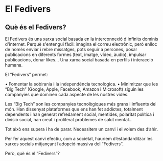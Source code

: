 # El Fedivers

## Què és el Fedivers?

El Fedivers és una xarxa social basada en la interconnexió d'infinits dominis d'internet. Perquè s'entengui fàcil: imagina el correu electrònic, però enlloc de només enviar i rebre missatges, pots seguir a persones, posar publicacions en diferents formes (text, imatge, vídeo, àudio), impulsar publicacions, donar likes... Una xarxa social basada en perfils i interacció humana.

El “Fedivers” permet:

•	Fomentar la sobirania i la independència tecnològica.
•	Minimitzar que les “Big Tech” (Google, Apple, Facebook, Amazon i Microsoft) siguin les companyies que dominen cada aspecte de les nostres vides.

Les “Big Tech” son les companyies tecnològiques més grans i influents del món. Han dissenyat plataformes que ens han fet addictes, totalment dependents i han generat refredament social, mentides, polaritat política i divisió social, han creat i proliferat problemes de salut mental...

Tot això ens supera i ha de parar. Necessitem un canvi i el volem des d’ahir.

Per fer aquest canvi efectiu, com a societat, hauriem d’estandarditzar les xarxes socials mitjançant l’adopció massiva del “Fedivers”.

Però, què és el “Fedivers”?